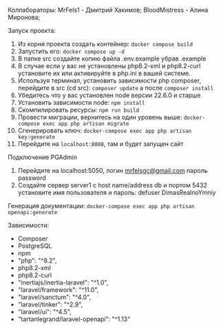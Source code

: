 Коллабораторы: 
MrFels1 - Дмитрий Хакимов;
BloodMistress - Алина Миронова;


Запуск проекта:
1. Из корня проекта создать контейнер: `docker compose build`
2. Запустить его: `docker compose up -d`
5. В папке src создайте копию файла .env.example убрав .example
6. В случае если у вас не установлены php8.2-xml и php8.2-curl установите их или активируйте в php.ini в вашей системе.
7. Используя терминал, установить зависимости php composer, перейдите в src (cd src): `composer update` а после `composer install`
8. Убедитесь что у вас установлен node версии 22.6.0 и старше
9. Установить зависимости node: `npm install`
10. Скомпилировать ресурсы: `npm run build`
11. Провести миграции, вернитесь на один уровень выше: `docker-compose exec app php artisan migrate`
12. Сгенерировать ключ: `docker-compose exec app php artisan key:generate`
13. Перейдите на `localhost:8080`, там и будет запущен сайт

Подключение PGAdmin
1. Перейдите на localhost:5050, логин mrfelsgc@gmail.com пароль password
2. Создайте сервер server1 с host name/address db и портом 5432 установите имя пользователя и пароль: defuser DimasRealnoYmniy

Генерация документации: `docker-compose exec app php artisan openapi:generate`

Зависимости:
- Composer
- PostgreSQL
- npm
- "php": "^8.2",
- php8.2-xml
- php8.2-curl
- "inertiajs/inertia-laravel": "^1.0",
- "laravel/framework": "^11.0",
- "laravel/sanctum": "^4.0",
- "laravel/tinker": "^2.9",
- "laravel/ui": "^4.5",
- "tartanlegrand/laravel-openapi": "^1.13"
